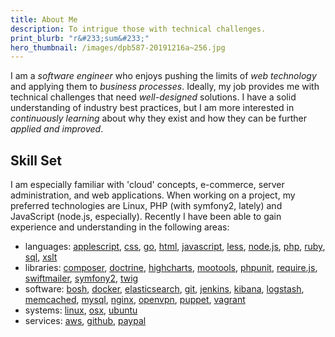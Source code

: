 ```yaml
---
title: About Me
description: To intrigue those with technical challenges.
print_blurb: "r&#233;sum&#233;"
hero_thumbnail: /images/dpb587-20191216a~256.jpg
---
```


I am a _software engineer_ who enjoys pushing the limits of _web technology_ and applying them to _business processes_. Ideally, my job provides me with technical challenges that need _well-designed_ solutions. I have a solid understanding of industry best practices, but I am more interested in _continuously learning_ about why they exist and how they can be further _applied and improved_.

## Skill Set

I am especially familiar with 'cloud' concepts, e-commerce, server administration, and web applications. When working on a project, my preferred technologies are Linux, PHP (with symfony2, lately) and JavaScript (node.js, especially). Recently I have been able to gain experience and understanding in the following areas:

 * languages:
   [applescript](https://developer.apple.com/library/mac/#documentation/applescript/conceptual/applescriptx/AppleScriptX.html),
   [css](http://en.wikipedia.org/wiki/Cascading_Style_Sheets),
   [go](https://golang.org/),
   [html](http://en.wikipedia.org/wiki/HTML),
   [javascript](http://en.wikipedia.org/wiki/JavaScript),
   [less](http://lesscss.org/),
   [node.js](http://nodejs.org/),
   [php](http://php.net/),
   [ruby](https://www.ruby-lang.org/en/),
   [sql](http://en.wikipedia.org/wiki/SQL),
   [xslt](http://en.wikipedia.org/wiki/XSLT)
 * libraries:
   [composer](http://getcomposer.org/),
   [doctrine](http://www.doctrine-project.org/),
   [highcharts](http://www.highcharts.com/),
   [mootools](http://mootools.net/),
   [phpunit](https://github.com/sebastianbergmann/phpunit/),
   [require.js](http://requirejs.org/),
   [swiftmailer](http://swiftmailer.org/),
   [symfony2](http://symfony.com/),
   [twig](http://twig.sensiolabs.org/)
 * software:
   [bosh](https://github.com/cloudfoundry/bosh),
   [docker](http://docker.io/),
   [elasticsearch](http://www.elasticsearch.org/),
   [git](http://git-scm.com/),
   [jenkins](http://jenkins-ci.org/),
   [kibana](http://www.elasticsearch.org/overview/kibana/),
   [logstash](https://www.elastic.co/products/logstash),
   [memcached](http://memcached.org/),
   [mysql](http://www.mysql.com/),
   [nginx](http://nginx.org/),
   [openvpn](http://openvpn.net/),
   [puppet](https://puppetlabs.com/),
   [vagrant](http://www.vagrantup.com/)
 * systems:
   [linux](http://www.linux.org/),
   [osx](http://www.apple.com/osx/),
   [ubuntu](http://www.ubuntu.com/)
 * services:
   [aws](http://aws.amazon.com/),
   [github](https://github.com/),
   [paypal](https://www.paypal.com/)
